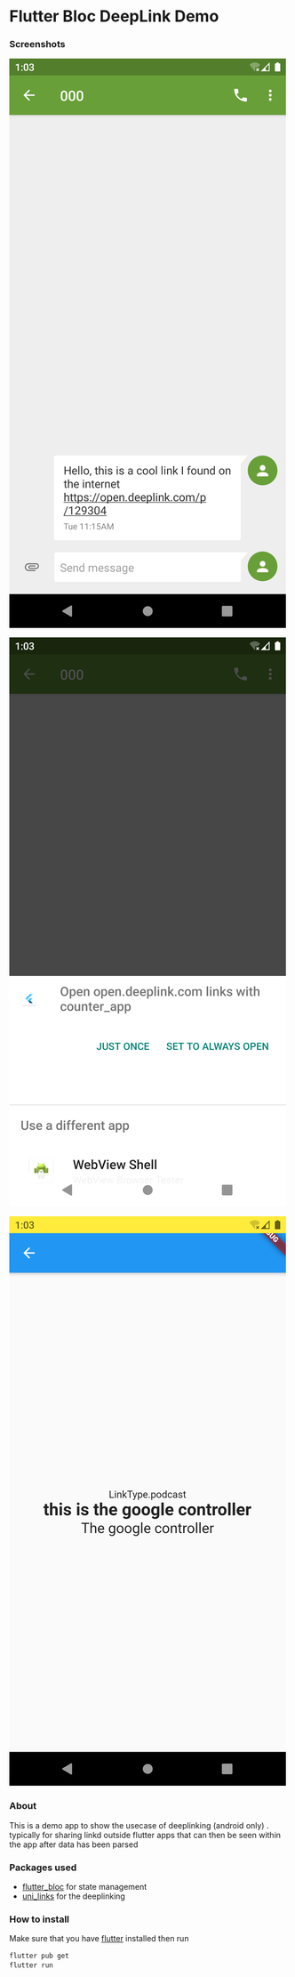 # Flutter Bloc DeepLink Demo

### Screenshots

![Screenshot_1631700225.png](Flutter%20Bloc%20DeepLink%20Demo%2013a9b333b41149008d769e417ef5eb39/Screenshot_1631700225.png)

![Screenshot_1631700233.png](Flutter%20Bloc%20DeepLink%20Demo%2013a9b333b41149008d769e417ef5eb39/Screenshot_1631700233.png)

![Screenshot_1631700240.png](Flutter%20Bloc%20DeepLink%20Demo%2013a9b333b41149008d769e417ef5eb39/Screenshot_1631700240.png)

### About

This is a demo app to show the usecase of deeplinking (android only) . typically for sharing linkd outside flutter apps that can then be seen within the app after data has been parsed 

### Packages used

- [flutter_bloc](https://pub.dev/packages/flutter_bloc) for state management
- [uni_links](https://pub.dev/packages/uni_links) for the deeplinking

### How to install

Make sure that you have [flutter](https://flutter.dev) installed then run

```powershell
flutter pub get
flutter run
```